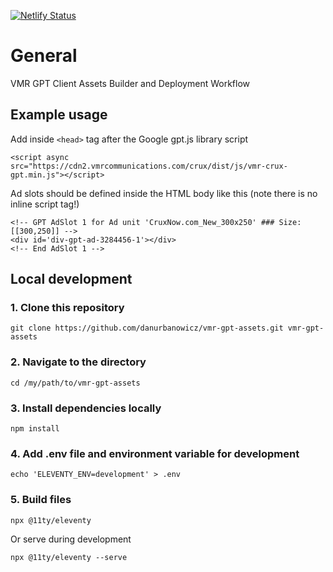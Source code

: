 [![Netlify Status](https://api.netlify.com/api/v1/badges/f16f5242-f2d7-4f88-8f26-09659a44b050/deploy-status)](https://app.netlify.com/sites/vmrcan/deploys)

# General

VMR GPT Client Assets Builder and Deployment Workflow

## Example usage

Add inside `<head>` tag after the Google gpt.js library script
```
<script async src="https://cdn2.vmrcommunications.com/crux/dist/js/vmr-crux-gpt.min.js"></script>
```

Ad slots should be defined inside the HTML body like this (note there is no inline script tag!)
```
<!-- GPT AdSlot 1 for Ad unit 'CruxNow.com_New_300x250' ### Size: [[300,250]] -->
<div id='div-gpt-ad-3284456-1'></div>
<!-- End AdSlot 1 -->
```

## Local development

### 1. Clone this repository

```
git clone https://github.com/danurbanowicz/vmr-gpt-assets.git vmr-gpt-assets
```

### 2. Navigate to the directory

```
cd /my/path/to/vmr-gpt-assets
```

### 3. Install dependencies locally

```
npm install
```

### 4. Add .env file and environment variable for development
```
echo 'ELEVENTY_ENV=development' > .env
```

### 5. Build files

```
npx @11ty/eleventy
```

Or serve during development

```
npx @11ty/eleventy --serve
```

